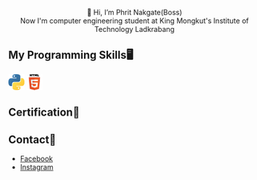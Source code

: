 <p align="center">👋 Hi, I’m Phrit Nakgate(Boss)
<br /> Now I'm computer engineering student at King Mongkut's Institute of Technology Ladkrabang
</p>

## My Programming Skills🖥️
<img src="1200px-Python-logo-notext.svg.png" alt="Python" width=32>
<img src="HTML5.png" alt="HTML5" width=32>

## Certification📜

## Contact📨
- [Facebook](https://www.facebook.com/phrit.kungz.3) 
- [Instagram](https://www.instagram.com/phritkungz/)
